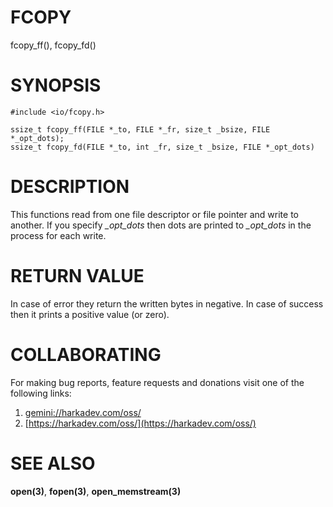 # FCOPY

fcopy_ff(), fcopy_fd()

# SYNOPSIS

    #include <io/fcopy.h>
    
    ssize_t fcopy_ff(FILE *_to, FILE *_fr, size_t _bsize, FILE *_opt_dots);
    ssize_t fcopy_fd(FILE *_to, int _fr, size_t _bsize, FILE *_opt_dots)

# DESCRIPTION

This functions read from one file descriptor or file pointer and write to
another. If you specify *_opt_dots* then dots are printed to *_opt_dots* in
the process for each write.

# RETURN VALUE

In case of error they return the written bytes in negative. In case of success
then it prints a positive value (or zero).

# COLLABORATING

For making bug reports, feature requests and donations visit one of the
following links:

1. [gemini://harkadev.com/oss/](gemini://harkadev.com/oss/)
2. [https://harkadev.com/oss/](https://harkadev.com/oss/)

# SEE ALSO

**open(3)**, **fopen(3)**, **open_memstream(3)**
